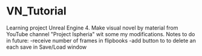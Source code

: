 # VN_Tutorial
Learning project Unreal Engine 4. Make visual novel by material from YouTube channel "Project Ispheria" wit some my modifications.
Notes to do in future:
-receive number of frames in flipbooks
-add button to to delete an each save in Save/Load window
